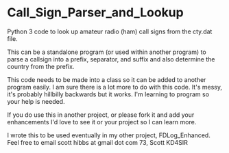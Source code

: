 # Call_Sign_Parser_and_Lookup
Python 3 code to look up amateur radio (ham) call signs from the cty.dat file. 

This can be a standalone program (or used within another program) to parse a
callsign into a prefix, separator, and suffix and also determine the 
country from the prefix. 

This code needs to be made into a class so it can be added to another program
easily. I am sure there is a lot more to do with this code. It's messy, it's 
probably hillbilly backwards but it works. I'm learning to program so your
help is needed.

If you do use this in another project, or please fork it and add your enhancements
I'd love to see it or your project so I can learn more. 

I wrote this to be used eventually in my other project, FDLog_Enhanced.
Feel free to email scott hibbs at gmail dot com 
73, Scott KD4SIR
